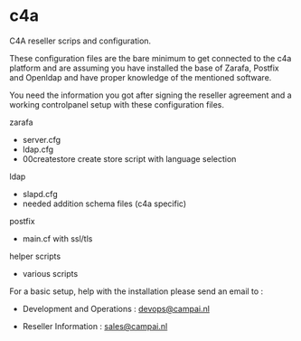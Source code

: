 c4a
===

C4A reseller scrips and configuration.

These configuration files are the bare minimum to get connected to the c4a platform and
are assuming you have installed the base of Zarafa, Postfix and Openldap and have proper
knowledge of the mentioned software.

You need the information you got after signing the reseller agreement and a working controlpanel
setup with these configuration files.


zarafa
- server.cfg
- ldap.cfg
- 00createstore create store script with language selection
   
ldap
- slapd.cfg
- needed addition schema files (c4a specific)

postfix
- main.cf with ssl/tls

helper scripts
- various scripts
   
For a basic setup, help with the installation please send an email to :

- Development and Operations  : <devops@campai.nl>

- Reseller Information        : <sales@campai.nl>

